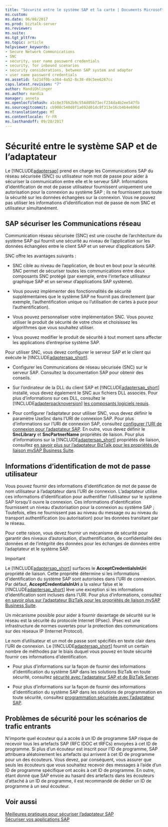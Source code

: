 ```yaml
---
title: "Sécurité entre le système SAP et la carte | Documents Microsoft"
ms.custom: 
ms.date: 06/08/2017
ms.prod: biztalk-server
ms.reviewer: 
ms.suite: 
ms.tgt_pltfrm: 
ms.topic: article
helpviewer_keywords:
- Secure Network Communications
- SNC
- security, user name password credentials
- security, for inbound scenarios
- security considerations, between SAP system and adapter
- user name password credentials
ms.assetid: fa21df0b-a364-4a52-8c38-49c5ee6267cc
caps.latest.revision: "7"
author: MandiOhlinger
ms.author: mandia
manager: anneta
ms.openlocfilehash: a1c0e37662b9c554d05b73ecf234da4b2ee547fb
ms.sourcegitcommit: cb908c540d8f1a692d01dc8f313e16cb4b4e696d
ms.translationtype: MT
ms.contentlocale: fr-FR
ms.lasthandoff: 09/20/2017
---
```

# <a name="security-between-the-sap-system-and-the-adapter"></a>Sécurité entre le système SAP et de l’adaptateur
Le [!INCLUDE[adaptersap](../../includes/adaptersap-md.md)] prend en charge les Communications SAP du réseau sécurisée (SNC) ou utilisateur nom mot de passe pour aider à sécuriser la communication entre elle et le serveur SAP. Informations d’identification de mot de passe utilisateur fournissent uniquement une autorisation pour la connexion au système SAP ; ils ne fournissent pas toute la sécurité sur les données échangées sur la connexion. Vous ne pouvez pas utiliser les informations d’identification mot de passe de nom SNC et utilisateur simultanément.  
  
## <a name="sap-secure-network-communications"></a>SAP sécuriser les Communications réseau  
 Communication réseau sécurisée (SNC) est une couche de l’architecture du système SAP qui fournit une sécurité au niveau de l’application sur les données échangées entre le client SAP et un serveur d’applications SAP.  
  
 SNC offre les avantages suivants :  
  
-   SNC cible au niveau de l’application, de bout en bout pour la sécurité. SNC permet de sécuriser toutes les communications entre deux composants SNC protégé (par exemple, entre l’interface utilisateur graphique SAP et un serveur d’applications SAP système).  
  
-   Vous pouvez implémenter des fonctionnalités de sécurité supplémentaires que le système SAP ne fournit pas directement (par exemple, l’authentification unique ou l’utilisation de cartes à puce pour l’authentification).  
  
-   Vous pouvez personnaliser votre implémentation SNC. Vous pouvez utiliser le produit de sécurité de votre choix et choisissez les algorithmes que vous souhaitez utiliser.  
  
-   Vous pouvez modifier le produit de sécurité à tout moment sans affecter les applications d’entreprise système SAP.  
  
 Pour utiliser SNC, vous devez configurer le serveur SAP et le client qui exécute le [!INCLUDE[adaptersap_short](../../includes/adaptersap-short-md.md)].  
  
-   Configurer les Communications de réseau sécurisée (SNC) sur le serveur SAP. Consultez la documentation SAP pour obtenir des conseils.  
  
-   Sur l’ordinateur de la DLL du client SAP et [!INCLUDE[adaptersap_short](../../includes/adaptersap-short-md.md)] installé, vous devez également le SNC aux fichiers DLL associés. Pour plus d’informations sur ces DLL, consultez le [!INCLUDE[adapterpacknoversion](../../includes/adapterpacknoversion-md.md)] [les composants logiciels requis](../../adapters-and-accelerators/software-prerequisites-for-biztalk-adapter-pack-2016.md).  
  
-   Pour configurer l’adaptateur pour utiliser SNC, vous devez définir le paramètre UseSnc dans l’URI de connexion SAP. Pour plus d’informations sur l’URI de connexion SAP, consultez [configurer l’URI de connexion pour l’adaptateur SAP](../../adapters-and-accelerators/adapter-sap/configure-the-connection-uri-for-the-sap-adapter.md). En outre, vous devez définir le **SncLibrary** et **SncPartnerName** propriétés de liaison. Pour plus d’informations sur la [!INCLUDE[adaptersap_short](../../includes/adaptersap-short-md.md)] propriétés de liaison, consultez [en savoir plus sur l’adaptateur BizTalk pour les propriétés de liaison mySAP Business Suite](../../adapters-and-accelerators/adapter-sap/read-about-biztalk-adapter-for-mysap-business-suite-binding-properties.md).  
  
## <a name="user-name-password-credentials"></a>Informations d’identification de mot de passe utilisateur  
 Vous pouvez fournir des informations d’identification de mot de passe de nom utilisateur à l’adaptateur dans l’URI de connexion. L’adaptateur utilise ces informations d’identification pour authentifier l’utilisateur sur le système SAP lorsqu’il ouvre la connexion. Ces informations d’identification fournissent un niveau d’autorisation pour la connexion au système SAP ; Toutefois, elles ne fournissent pas au niveau du message ou au niveau du transport authentification (ou autorisation) pour les données transitant par le réseau.  
  
 Pour cette raison, vous devez fournir un mécanisme de sécurité pour garantir des niveaux d’autorisation, d’authentification, de confidentialité des données et de l’intégrité des données pour les échanges de données entre l’adaptateur et le système SAP.  
  
> [!IMPORTANT]
>  Le [!INCLUDE[adaptersap_short](../../includes/adaptersap-short-md.md)] surfaces le **AcceptCredentialsInUri** propriété de liaison. Cette propriété détermine si les informations d’identification du système SAP sont autorisées dans l’URI de connexion. Par défaut, **AcceptCredentialsInUri** a la valeur false et le [!INCLUDE[adaptersap_short](../../includes/adaptersap-short-md.md)] lève une exception si les informations d’identification sont incluses dans l’URI. Pour plus d’informations, consultez [en savoir plus sur l’adaptateur BizTalk pour les propriétés de liaison mySAP Business Suite](../../adapters-and-accelerators/adapter-sap/read-about-biztalk-adapter-for-mysap-business-suite-binding-properties.md).  
  
 Un mécanisme possible pour aider à fournir davantage de sécurité sur le réseau est la sécurité du protocole Internet (IPsec). IPsec est une infrastructure de normes ouvertes pour la protection des communications sur des réseaux IP (Internet Protocol).  
  
 Le nom d’utilisateur et un mot de passe sont spécifiés en texte clair dans l’URI de connexion. Le [!INCLUDE[adaptersap_short](../../includes/adaptersap-short-md.md)] fournit un certain nombre de méthodes par le biais duquel vous pouvez en toute sécurité fournir ces informations d’identification.  
  
-   Pour plus d’informations sur la façon de fournir des informations d’identification du système SAP dans les solutions BizTalk en toute sécurité, consultez [sécurité avec l’adaptateur SAP et de BizTalk Server](../../adapters-and-accelerators/adapter-sap/security-with-the-sap-adapter-and-biztalk-server.md).  
  
-   Pour plus d’informations sur la façon de fournir des informations d’identification du système SAP dans les solutions de programmation en toute sécurité, consultez [programmation sécurisée avec l’adaptateur SAP](../../adapters-and-accelerators/adapter-sap/secure-programming-with-the-sap-adapter.md).  
  
## <a name="security-concerns-for-inbound-scenarios"></a>Problèmes de sécurité pour les scénarios de trafic entrants  
 N’importe quel écouteur qui a accès à un ID de programme SAP risque de recevoir tous les artefacts SAP (RFC IDOC et tRFCs) envoyées à cet ID de programme. Si plus d’un écouteur est inscrit pour l’ID de programme, SAP attribuera aléatoirement les artefacts qui arrivent à cet ID de programme pour un des écouteurs. Vous devez, par conséquent, vous assurer que seuls les écouteurs que vous souhaitez recevoir des messages à l’aide d’un ID de programme spécifique ont accès à cet ID de programme. En outre, étant donné que SAP envoie au hasard des artefacts dans les écouteurs d’attaché à un ID de programme, il est recommandé de dédier un ID de programme à un seul écouteur.  
  
## <a name="see-also"></a>Voir aussi  
[Meilleures pratiques pour sécuriser l’adaptateur SAP](../../adapters-and-accelerators/adapter-sap/best-practices-to-secure-the-sap-adapter.md)  
[Sécuriser vos applications SAP](../../adapters-and-accelerators/adapter-sap/secure-your-sap-applications.md)